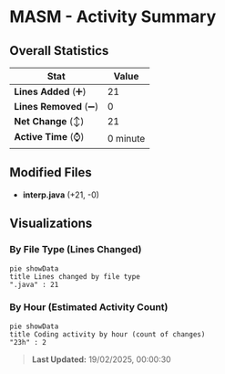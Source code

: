 # MASM - Activity Summary 

## Overall Statistics

| Stat                   | Value                                                             |
| ---------------------- | ----------------------------------------------------------------- |
| **Lines Added** (➕)   | 21                                          |
| **Lines Removed** (➖) | 0                                        |
| **Net Change** (↕)    | 21                |
| **Active Time** (⌚)   | 0 minute |


## Modified Files
- **interp.java** (+21, -0)

## Visualizations

### By File Type (Lines Changed)

```mermaid
pie showData
title Lines changed by file type
".java" : 21
```

### By Hour (Estimated Activity Count)

```mermaid
pie showData
title Coding activity by hour (count of changes)
"23h" : 2
```


> **Last Updated:** 19/02/2025, 00:00:30